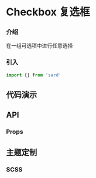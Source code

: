 # Checkbox 复选框

### 介绍

在一组可选项中进行任意选择

### 引入

```js
import {} from 'sard'
```

## 代码演示

## API

### Props

## 主题定制

### SCSS

```scss

```
